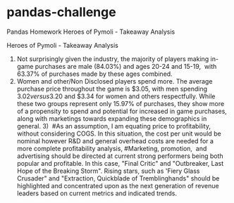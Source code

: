 # pandas-challenge
Pandas Homework
Heroes of Pymoli - Takeaway Analysis

Heroes of Pymoli - Takeaway Analysis

1) Not surprisingly given the industry, the majority of players making in-game purchases are male (84.03%) and ages 20-24 and 15-19,  with  63.37% of purchases made by these ages combined. 
2) Women and other/Non Disclosed players spend more. The average purchase price throughout the game is $3.05, with men spending $3.02 versus $3.20 and $3.34 for women and others respectfully. While these two groups represent only 15.97% of purchases, they show more of a propensity to spend and potential for increased in game purchases, along with marketings towards expanding these demographics in general.
3)  #As an assumption, I am equating price to profitability, without considering COGS. In this situation, the cost per unit would be nominal however R&D and general overhead costs are needed for a more complete profitability analysis, #Marketing, promotion,  and advertising should be directed at current strong performers being both popular and profitable. In this case, "Final Critic" and "Outbreaker, Last Hope of the Breaking Storm". Rising stars, such as 'Fiery Glass Crusader" and "Extraction, Quickblade of Tremblinghands" should be highlighted and concentrated upon as the next generation of revenue leaders based on current metrics and indicated trends. 
